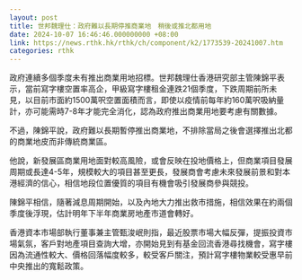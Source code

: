 ```yaml
---
layout: post
title: 世邦魏理仕：政府難以長期停推商業地　稍後或推北都用地
date: 2024-10-07 16:46:46.000000000 +08:00
link: https://news.rthk.hk/rthk/ch/component/k2/1773539-20241007.htm
categories: rthk
---
```


政府連續多個季度未有推出商業用地招標。世邦魏理仕香港研究部主管陳錦平表示，當前寫字樓空置率高企，甲級寫字樓租金連跌21個季度，下跌周期前所未見，以目前市面約1500萬呎空置面積而言，即使以疫情前每年約160萬呎吸納量計，亦可能需時7-8年才能完全消化，認為政府推出商業用地要考慮有關數據。

不過，陳錦平說，政府難以長期暫停推出商業地，不排除當局之後會選擇推出北都的商業地皮而非傳統商業區。

他說，新發展區商業用地面對較高風險，或會反映在投地價格上，但商業項目發展周期或長達4-5年，規模較大的項目甚至更長，發展商會考慮未來發展前景和對本港經濟的信心，相信地段位置優質的項目有機會吸引發展商參與競投。

陳錦平相信，隨著減息周期開始，以及內地大力推出救市措施，相信效果在約兩個季度後浮現，估計明年下半年商業房地產市道會轉好。

香港資本市場部執行董事兼主管甄浚岷則指，最近股票市場大幅反彈，提振投資市場氣氛，客戶對地產項目查詢大增，亦開始見到有基金回流香港尋找機會，寫字樓因為流通性較大、價格回落幅度較多，較受客戶關注，預計寫字樓物業較受惠早前中央推出的寬鬆政策。
